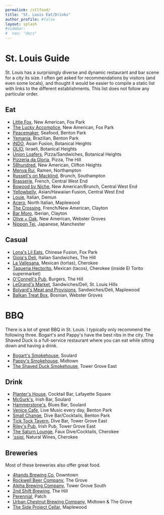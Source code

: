```yaml
---
permalink: /stlfood/
title: "St. Louis Eat/Drinks"
author_profile: #false
layout: splash
#sidebar:
#  nav: "docs"
---
```

# St. Louis Guide

St. Louis has a surprisingly diverse and dynamic restaurant and bar scene for a city its size. I often get asked for recommendations by visitors (and even some locals), and thought it would be easier to compile a static list with links to the different establishments. This list does not follow any particular order.

## Eat

* [Little Fox](https://www.google.com/maps/place/Little+Fox/@38.6079484,-90.2272046,15z/data=!4m2!3m1!1s0x0:0xcff5a1df744b257a?sa=X&ved=2ahUKEwjhpsDb6uj8AhV9kIkEHevuCTgQ_BJ6BAhyEAg), New American, Fox Park
* [The Lucky Accomplice](https://www.google.com/maps/place/The+Lucky+Accomplice/@38.6061982,-90.2253938,17z/data=!3m2!4b1!5s0x87d8b380c61e1755:0xfc191c9e47d126e8!4m6!3m5!1s0x87d8b34a0579dabf:0x9fa4ccf89122bd0c!8m2!3d38.606194!4d-90.2232051!16s%2Fg%2F11k8g5d76s), New American, Fox Park
* [Peacemaker](https://www.google.com/maps/place/Peacemaker+Lobster+%26+Crab/@38.6033514,-90.2176193,17z/data=!3m1!4b1!4m6!3m5!1s0x87d8b384d38bfa13:0x8ab09a425b8980e4!8m2!3d38.6033472!4d-90.2154306!16s%2Fg%2F11b5yypzc6), Seafood, Benton Park
* [Yemanja](https://www.google.com/maps/place/Yemanja+Brasil+Restaurant/@38.6001986,-90.2236649,17z/data=!3m1!4b1!4m6!3m5!1s0x87d8b3889d486e5d:0x571e03f6189f0cea!8m2!3d38.6001944!4d-90.2214762!16s%2Fg%2F1tl8l7lv), Brazilian, Benton Park
* [iNDO](https://www.google.com/maps/place/iNDO/@38.6192253,-90.2582764,17z/data=!3m1!4b1!4m6!3m5!1s0x87d8b552366426cf:0x438a03b63dc87615!8m2!3d38.6192211!4d-90.2560877!16s%2Fg%2F11fl42mvf7), Asian Fusion, Botanical Heights
* [OLIO](https://www.google.com/maps/place/OLIO/@38.6193602,-90.290562,14z/data=!4m10!1m2!2m1!1solio!3m6!1s0x87d8b4fb1aa0404d:0xa53840f1b15c7c76!8m2!3d38.6193602!4d-90.2555431!15sCgRvbGlvWgYiBG9saW-SARhtZWRpdGVycmFuZWFuX3Jlc3RhdXJhbnTgAQA!16s%2Fg%2F11xfm338h), Israeli, Botanical Heights
* [Union Loafers](https://www.google.com/maps/place/Union+Loafers+Caf%C3%A9+and+Bread+Bakery/@38.619806,-90.2581366,17z/data=!3m1!4b1!4m6!3m5!1s0x87d8b4fb3aea95df:0xcc016ae069955204!8m2!3d38.6198018!4d-90.2559479!16s%2Fg%2F11bw6tg4rj), Pizza/Sandwiches, Botanical Heights
* [Pizzeria da Gloria](https://www.google.com/maps/place/Pizzeria+da+Gloria/@38.6159342,-90.2770261,17z/data=!3m1!4b1!4m6!3m5!1s0x87d8b52243280aaf:0x8de154d83a3d5b1b!8m2!3d38.6159301!4d-90.2725414!16s%2Fg%2F11hxh4xxjy), Pizza, The Hill
* [58hundred](https://www.google.com/maps/place/58hundred/@38.6072693,-90.2879297,17z/data=!3m1!4b1!4m6!3m5!1s0x87d8b5f4fe59164d:0xe338045dc33e836e!8m2!3d38.6072651!4d-90.285741!16s%2Fg%2F11gvs7xt1y), New American, Clifton Heights
* [Menya Rui](https://www.google.com/maps/place/Menya+Rui/@38.599195,-90.2950449,17z/data=!3m1!4b1!4m6!3m5!1s0x87d8b5db0380a15f:0xaacf254e7ff403a7!8m2!3d38.5991908!4d-90.2928562!16s%2Fg%2F11rjq4n7sw), Ramen, Northampton
* [Russell's on Macklind](https://www.google.com/maps/place/Russell's+on+Macklind/@38.5867181,-90.2866283,17z/data=!3m1!4b1!4m6!3m5!1s0x87d8b5eb993bca65:0x918bb96fb916ec0d!8m2!3d38.5867139!4d-90.2844396!16s%2Fg%2F12hnx4m75), Brunch, Southampton
* [Brasserie](https://www.google.com/maps/place/Brasserie+by+Niche/@38.6400684,-90.2618421,15z/data=!4m2!3m1!1s0x0:0x4ccafbb414987011?sa=X&ved=2ahUKEwig0qHH6-j8AhVSmWoFHa_JDn8Q_BJ6BQiCARAI), French, Central West End
* [Bowood by Niche](https://www.google.com/maps/place/Bowood+by+Niche/@38.6494009,-90.2594221,17z/data=!3m1!4b1!4m6!3m5!1s0x87d8b5fa18522c87:0x6cce3e367845a305!8m2!3d38.6493967!4d-90.2572334!16s%2Fg%2F11s0_q7nzt), New American/Brunch, Central West End
* [Yellowbelly](https://www.google.com/maps/place/Yellowbelly/@38.6435503,-90.263733,17z/data=!3m1!4b1!4m6!3m5!1s0x87d8b5f980d65aab:0x9d9d5b5f0c9dac1f!8m2!3d38.6435461!4d-90.2615443!16s%2Fg%2F11gmcfq3tq), Asian/Hawaiian Fusion, Central West End
* [Louie](https://www.google.com/maps/place/Louie/@38.6384102,-90.3776288,13z/data=!4m10!1m2!2m1!1slouie!3m6!1s0x87d8caa4ebc062e1:0x41e0a64e71aa16a3!8m2!3d38.6384102!4d-90.307591!15sCgVsb3VpZVoHIgVsb3VpZZIBEml0YWxpYW5fcmVzdGF1cmFudJoBJENoZERTVWhOTUc5blMwVkpRMEZuU1VOSE1uQkVZbXRCUlJBQuABAA!16s%2Fg%2F11c60_52m5), Italian, Demun
* [Acero](https://www.google.com/maps/place/Acero/@38.6385338,-90.3776289,13z/data=!4m10!1m2!2m1!1sacero!3m6!1s0x87d8ca8ba9a1071f:0x7e85e00c300a65fe!8m2!3d38.6134742!4d-90.3157934!15sCgVhY2Vyb1oHIgVhY2Vyb5IBEml0YWxpYW5fcmVzdGF1cmFudOABAA!16s%2Fg%2F12xq_rfzd), North Italian, Maplewood
* [The Crossing](https://www.google.com/maps/place/The+Crossing/@38.6386575,-90.3776289,13z/data=!4m10!1m2!2m1!1sthe+crossing!3m6!1s0x87d8cb2a85e20317:0xc8369a86925763a4!8m2!3d38.6503903!4d-90.337824!15sCgx0aGUgY3Jvc3NpbmdaDiIMdGhlIGNyb3NzaW5nkgERZnJlbmNoX3Jlc3RhdXJhbnSaASNDaFpEU1VoTk1HOW5TMFZKUTBGblNVTXlhemhNVmtKbkVBReABAA!16s%2Fg%2F1td72jt5), French/New American, Clayton
* [Bar Moro](https://www.google.com/maps/place/Bar+Moro/@38.6427082,-90.3358668,17z/data=!3m1!4b1!4m6!3m5!1s0x87d8cbd4441f7169:0x73dddb6a7b1f4451!8m2!3d38.642704!4d-90.3336781!16s%2Fg%2F11tpbd2whn), Iberian, Clayton
* [Olive + Oak](https://www.google.com/maps/place/Olive+%2B+Oak/@38.5931173,-90.3660103,17z/data=!3m1!4b1!4m6!3m5!1s0x87d8cb9444e07839:0x940472683fd5af8b!8m2!3d38.5931132!4d-90.3615256!16s%2Fg%2F11bccjjhwq), New American, Webster Groves
* [Nippon Tei](https://www.google.com/maps/place/Nippon+Tei/@38.5961799,-90.4957507,17z/data=!3m2!4b1!5s0x87d8d3b118f6f925:0x6e985a29d4c184a2!4m6!3m5!1s0x87d8d3b158798eb3:0x21935aaebc4a9947!8m2!3d38.5961757!4d-90.493562!16s%2Fg%2F1vy7h3bd), Japanese, Manchester

## Casual
* [Lona's Lil Eats](https://www.google.com/maps/place/Lona's+Lil+Eats/@38.6102158,-90.2312611,17z/data=!3m1!4b1!4m6!3m5!1s0x87d8b47fccee2a1d:0xa12a5a4a22fc4d33!8m2!3d38.6102117!4d-90.2267764!16s%2Fg%2F11bbt5lxgg), Chinese Fusion, Fox Park
* [Gioia's Deli](https://www.google.com/maps/place/Gioia's+Deli/@38.5932348,-90.4338612,12z/data=!4m10!1m2!2m1!1sgioia's+deli!3m6!1s0x87d8b50c3dd067bb:0x5421ed1a22783f44!8m2!3d38.6173995!4d-90.2767997!15sCgxnaW9pYSdzIGRlbGkiA4gBAVoOIgxnaW9pYSdzIGRlbGmSAQRkZWxp4AEA!16s%2Fg%2F1tdylrkk), Italian Sandwiches, The Hill
* [La Vallesana](https://www.google.com/maps/place/La+Vallesana/@38.5940476,-90.2323982,17z/data=!3m1!4b1!4m6!3m5!1s0x87d8b473ec9e66ed:0x63805fb8fd6467ad!8m2!3d38.5940434!4d-90.2302095!16s%2Fg%2F1txfppsr), Mexican (tortas), Cherokee
* [Taqueria Hectorito](https://www.google.com/maps/place/Taqueria+Hectorito/@38.5936076,-90.230809,19z/data=!4m14!1m7!3m6!1s0x87d8b473ec9e66ed:0x63805fb8fd6467ad!2sLa+Vallesana!8m2!3d38.5940434!4d-90.2302095!16s%2Fg%2F1txfppsr!3m5!1s0x87d8b57219d313ad:0x521eb21dcddc5e6f!8m2!3d38.5939255!4d-90.2297973!16s%2Fg%2F11g1krwz59), Mexican (tacos), Cherokee (inside El Torito supermarket)
* [O'Connell's Pub](https://www.google.com/maps/place/O'Connell's+Pub/@38.6183256,-90.2746334,15.25z/data=!4m14!1m7!3m6!1s0x87d8b5db0380a15f:0xaacf254e7ff403a7!2sMenya+Rui!8m2!3d38.5991908!4d-90.2928562!16s%2Fg%2F11rjq4n7sw!3m5!1s0x87d8b50474da9b0b:0xbd8f57ad6cd21a0c!8m2!3d38.6174032!4d-90.2660763!16s%2Fg%2F1ttyx8fd), Burgers, The Hill
* [LeGrand's Market](https://www.google.com/maps/place/Le+Grand's+Market+and+Catering/@38.5910543,-90.3073928,17z/data=!3m1!4b1!4m6!3m5!1s0x87d8ca74ea2fffff:0x25b4e5a8556c3a55!8m2!3d38.5910502!4d-90.3029081!16s%2Fg%2F1tftrmsz), Sandwiches/Deli, St. Louis Hills
* [Bolyard's Meat and Provisions](https://www.google.com/maps/place/Bolyard's+Meat+%26+Provisions/@38.6114651,-90.3223289,17z/data=!3m1!4b1!4m6!3m5!1s0x87d8caf564e53059:0xfbcdd89a1080d60e!8m2!3d38.6114609!4d-90.3201402!16s%2Fg%2F11b6dlldqz), Sandwiches/Deli, Maplewood
* [Balkan Treat Box](https://www.google.com/maps/place/Balkan+Treat+Box/@38.5921595,-90.3400574,17z/data=!3m1!4b1!4m6!3m5!1s0x87d8cbefa0efa8ed:0xf5b0abd4d7dabf02!8m2!3d38.5921553!4d-90.3378687!16s%2Fg%2F11gy9d59ms), Bosnian, Webster Groves

# BBQ
There is a lot of great BBQ in St. Louis. I typically only recommend the following three. Bogart's and Pappy's have the best ribs in the city. The Shaved Duck is a full-service restaurant where you can eat while sitting down and having a drink.
* [Bogart's Smokehouse](https://www.google.com/maps/place/Bogart's+Smokehouse/@38.6108859,-90.2048913,17z/data=!3m1!4b1!4m6!3m5!1s0x87d8b3a09d626a37:0x845a464b4ed5fadf!8m2!3d38.6108817!4d-90.2027026!16s%2Fg%2F1hcb3vc7c), Soulard
* [Pappy's Smokehouse](https://www.google.com/maps/place/Pappy's+Smokehouse/@38.6350296,-90.2261752,17z/data=!3m1!4b1!4m6!3m5!1s0x87d8b4a09930e6ab:0xe06663d762f1a9ce!8m2!3d38.6350254!4d-90.2239865!16s%2Fg%2F1tgdtp89), Midtown
* [The Shaved Duck Smokehouse](https://www.google.com/maps/place/The+Shaved+Duck+Smokehouse/@38.6036341,-90.2403547,17z/data=!3m1!4b1!4m6!3m5!1s0x87d8b464f0b1371f:0xd9f5964f3bb68058!8m2!3d38.60363!4d-90.23587!16s%2Fg%2F1td38skw), Tower Grove East

## Drink
* [Planter's House](https://www.google.com/maps/place/Planter's+House/@38.6206996,-90.214236,17z/data=!3m1!4b1!4m6!3m5!1s0x87d8b371dab602bd:0x3b67838c087aae79!8m2!3d38.6206954!4d-90.2120473!16s%2Fg%2F11b6hp4pz_), Cocktail Bar, Lafayette Square
* [McGurk's](https://www.google.com/maps/place/John+D.+McGurk's+Irish+Pub+and+Garden/@38.6025544,-90.2242433,15.25z/data=!4m14!1m7!3m6!1s0x87d8b3889d486e5d:0x571e03f6189f0cea!2sYemanja+Brasil+Restaurant!8m2!3d38.6001944!4d-90.2214762!16s%2Fg%2F1tl8l7lv!3m5!1s0x87d8b39e9cb54451:0x24e1fc7963703e42!8m2!3d38.6076244!4d-90.2099682!16s%2Fm%2F0krllm9), Irish Bar, Soulard
* [Hammerstone's](https://www.google.com/maps/place/Hammerstone's/@38.6025544,-90.2242433,15.25z/data=!4m14!1m7!3m6!1s0x87d8b3889d486e5d:0x571e03f6189f0cea!2sYemanja+Brasil+Restaurant!8m2!3d38.6001944!4d-90.2214762!16s%2Fg%2F1tl8l7lv!3m5!1s0x87d8b3a1e68eb5e3:0x544ee445bcc5d1b4!8m2!3d38.6066605!4d-90.2051703!16s%2Fm%2F0k3f1ps), Blues Bar, Soulard
* [Venice Cafe](https://www.google.com/maps/place/Venice+Caf%C3%A9/@38.601085,-90.2196497,16z/data=!4m14!1m7!3m6!1s0x87d8b3889d486e5d:0x571e03f6189f0cea!2sYemanja+Brasil+Restaurant!8m2!3d38.6001944!4d-90.2214762!16s%2Fg%2F1tl8l7lv!3m5!1s0x87d8b38f9e488bc9:0x6c0c04859ae4fc95!8m2!3d38.5993574!4d-90.2174515!16s%2Fm%2F0k8gsd_), Live Music every day, Benton Park
* [Small Change](https://www.google.com/maps/place/Small+Change+STL/@38.601085,-90.2196497,16z/data=!4m6!3m5!1s0x87d8b386535ecc81:0x32ca0f90ba3c2188!8m2!3d38.6026045!4d-90.2220658!16s%2Fg%2F11f4mbpw87), Dive Bar/Cocktails, Benton Park
* [Tick Tock Tavern](https://www.google.com/maps/place/Tick+Tock+Tavern/@38.6061425,-90.241254,17z/data=!3m1!4b1!4m6!3m5!1s0x87d8b46151c72ea5:0xbaabc7d9ce7b9b37!8m2!3d38.6061383!4d-90.2390653!16s%2Fg%2F11b6tyhl_4), Dive Bar, Tower Grove East
* [Riley's Pub](https://www.google.com/maps/place/Riley's+PUB/@38.6057876,-90.2412937,17z/data=!4m14!1m7!3m6!1s0x87d8b46151c72ea5:0xbaabc7d9ce7b9b37!2sTick+Tock+Tavern!8m2!3d38.6061383!4d-90.2390653!16s%2Fg%2F11b6tyhl_4!3m5!1s0x87d8b4665d0fb89f:0x303d4bba1c6430b8!8m2!3d38.6021991!4d-90.2398413!16s%2Fg%2F1tpf7nyc), Irish Pub, Tower Grove East
* [The Saturn Lounge](https://www.google.com/maps/place/The+Saturn+Lounge/@38.5948974,-90.2296076,16z/data=!4m14!1m7!3m6!1s0x87d8b5f980d65aab:0x9d9d5b5f0c9dac1f!2sYellowbelly!8m2!3d38.6435461!4d-90.2615443!16s%2Fg%2F11gmcfq3tq!3m5!1s0x87d8b3169ee808a3:0x16e4b54199f20509!8m2!3d38.5928026!4d-90.2192937!16s%2Fg%2F11t3f6vsr8), Faux Dive/Cocktails, Cherokee
* ['ssipi](https://www.google.com/maps/place/''ssippi'/@38.5941801,-90.2361448,17.25z/data=!4m14!1m7!3m6!1s0x87d8b5f980d65aab:0x9d9d5b5f0c9dac1f!2sYellowbelly!8m2!3d38.6435461!4d-90.2615443!16s%2Fg%2F11gmcfq3tq!3m5!1s0x87d8b5828cef57d5:0x1ee77a5377b91cb3!8m2!3d38.5941128!4d-90.2333005!16s%2Fg%2F11rtzv8b22), Natural Wines, Cherokee

## Breweries
Most of these breweries also offer great food.
* [4hands Brewing Co](https://www.google.com/maps/place/4+Hands+Brewing+Co/@38.6149656,-90.1997226,17z/data=!3m1!4b1!4m6!3m5!1s0x87d8b308c68c4673:0x17df1b5f07a3beaf!8m2!3d38.6149614!4d-90.1975339!16s%2Fg%2F1w96h8g1), Downtown
* [Rockwell Beer Company](https://www.google.com/maps/place/Rockwell+Beer+Company/@38.6150316,-90.2325533,13z/data=!4m10!1m2!2m1!1srockwell+beer!3m6!1s0x87d8b4ef408fffff:0x6d7face385da9e49!8m2!3d38.6256086!4d-90.2512742!15sCg1yb2Nrd2VsbCBiZWVyIgOIAQFaDyINcm9ja3dlbGwgYmVlcpIBB2JyZXdlcnngAQA!16s%2Fg%2F11f5h3swqv), The Grove
* [Alpha Brewing Company](ha+Brewing+Company/@38.5985478,-90.267226,17z/data=!3m1!4b1!4m6!3m5!1s0x87d8b33d94ca1249:0xc9deb3c966700820!8m2!3d38.5985437!4d-90.2627413!16s%2Fg%2F1hhvx1208), Tower Grove South
* [2nd Shift Brewing](https://www.google.com/maps/place/2nd+Shift+Brewing/@38.6215335,-90.283333,17z/data=!3m1!4b1!4m6!3m5!1s0x87d8b56d573ff16d:0x37a3b6b9a4f20e75!8m2!3d38.6215293!4d-90.2811443!16s%2Fg%2F11bz0shg_6), The Hill
* [Perennial](https://www.google.com/maps/place/Perennial+Artisan+Ales/@38.5431628,-90.2818381,14.75z/data=!4m6!3m5!1s0x87d8b65e6625ed7f:0x4068a5d42908984f!8m2!3d38.5454657!4d-90.2660243!16s%2Fg%2F1tf6mrg4), Patch
* [Urban Chestnut Brewing Company](https://www.google.com/maps/place/Urban+Chestnut+Midtown+Brewery+and+Biergarten/@38.5432957,-90.3414665,12z/data=!4m10!1m2!2m1!1sucbc!3m6!1s0x87d8b4a739102cb7:0x7cd8ad2a7a5746e2!8m2!3d38.6379112!4d-90.2258098!15sCgR1Y2JjWgYiBHVjYmOSAQdicmV3ZXJ5mgEjQ2haRFNVaE5NRzluUzBWSlEwRm5TVU5sTlZsZlZGRm5FQUXgAQA!16s%2Fg%2F1tghq3mt), Midtown & The Grove
* [The Side Project Cellar](https://www.google.com/maps/place/The+Side+Project+Cellar/@38.6120115,-90.3212414,17z/data=!3m1!4b1!4m6!3m5!1s0x87d8caf514a04d5f:0xbdfb340de31eb885!8m2!3d38.612008!4d-90.3194009!16s%2Fg%2F11b6hmkts6), Maplewood
